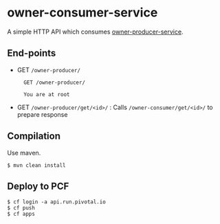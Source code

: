 # owner-consumer-service

A simple HTTP API which consumes [owner-producer-service](https://github.com/narenchoudhary/owner-producer-service).

## End-points

* GET `/owner-producer/`

		GET /owner-producer/
		
		You are at root

		
* GET `/owner-producer/get/<id>/` : Calls 	`/owner-consumer/get/<id>/` to prepare response

## Compilation

Use maven.

    $ mvn clean install

## Deploy to PCF

    $ cf login -a api.run.pivotal.io
    $ cf push
    $ cf apps

